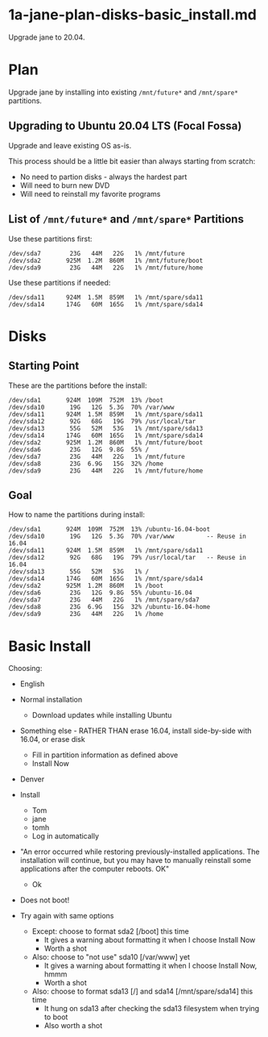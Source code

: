
# 1a-jane-plan-disks-basic_install.md

Upgrade jane to 20.04.

# Plan

Upgrade jane by installing into existing `/mnt/future*` and `/mnt/spare*` partitions.

## Upgrading to Ubuntu 20.04 LTS (Focal Fossa)

Upgrade and leave existing OS as-is.

This process should be a little bit easier than always starting from scratch:

- No need to partion disks - always the hardest part
- Will need to burn new DVD
- Will need to reinstall my favorite programs

## List of `/mnt/future*` and `/mnt/spare*` Partitions

Use these partitions first:
```
/dev/sda7        23G   44M   22G   1% /mnt/future
/dev/sda2       925M  1.2M  860M   1% /mnt/future/boot
/dev/sda9        23G   44M   22G   1% /mnt/future/home
```

Use these partitions if needed:
```
/dev/sda11      924M  1.5M  859M   1% /mnt/spare/sda11
/dev/sda14      174G   60M  165G   1% /mnt/spare/sda14
```

# Disks

## Starting Point

These are the partitions before the install:

```
/dev/sda1       924M  109M  752M  13% /boot
/dev/sda10       19G   12G  5.3G  70% /var/www
/dev/sda11      924M  1.5M  859M   1% /mnt/spare/sda11
/dev/sda12       92G   68G   19G  79% /usr/local/tar
/dev/sda13       55G   52M   53G   1% /mnt/spare/sda13
/dev/sda14      174G   60M  165G   1% /mnt/spare/sda14
/dev/sda2       925M  1.2M  860M   1% /mnt/future/boot
/dev/sda6        23G   12G  9.8G  55% /
/dev/sda7        23G   44M   22G   1% /mnt/future
/dev/sda8        23G  6.9G   15G  32% /home
/dev/sda9        23G   44M   22G   1% /mnt/future/home
```

## Goal

How to name the partitions during install:

```
/dev/sda1       924M  109M  752M  13% /ubuntu-16.04-boot
/dev/sda10       19G   12G  5.3G  70% /var/www         -- Reuse in 16.04
/dev/sda11      924M  1.5M  859M   1% /mnt/spare/sda11
/dev/sda12       92G   68G   19G  79% /usr/local/tar   -- Reuse in 16.04
/dev/sda13       55G   52M   53G   1% /
/dev/sda14      174G   60M  165G   1% /mnt/spare/sda14
/dev/sda2       925M  1.2M  860M   1% /boot
/dev/sda6        23G   12G  9.8G  55% /ubuntu-16.04
/dev/sda7        23G   44M   22G   1% /mnt/spare/sda7
/dev/sda8        23G  6.9G   15G  32% /ubuntu-16.04-home
/dev/sda9        23G   44M   22G   1% /home
```

# Basic Install

Choosing:

- English
- Normal installation
  - Download updates while installing Ubuntu
- Something else - RATHER THAN erase 16.04, install side-by-side with 16.04, or erase disk
  - Fill in partition information as defined above
  - Install Now
- Denver
- Install
  - Tom
  - jane
  - tomh
  - Log in automatically
- "An error occurred while restoring previously-installed applications.
   The installation will continue, but you may have to manually reinstall
   some applications after the computer reboots.
                           OK"
  - Ok

- Does not boot!
- Try again with same options
  - Except: choose to format sda2 [/boot] this time
    - It gives a warning about formatting it when I choose Install Now
    - Worth a shot
  - Also: choose to "not use" sda10 [/var/www] yet
    - It gives a warning about formatting it when I choose Install Now, hmmm
    - Worth a shot
  - Also: choose to format sda13 [/] and sda14 [/mnt/spare/sda14] this time
    - It hung on sda13 after checking the sda13 filesystem when trying to boot
    - Also worth a shot

